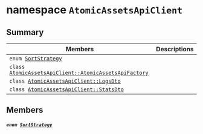# namespace `AtomicAssetsApiClient` 

## Summary

 Members                                | Descriptions                                
----------------------------------------|---------------------------------------------
`enum `[`SortStrategy`](#namespace_atomic_assets_api_client_1a1a2688049f7c9dc4f77213ca78b6de0f)            | 
`class `[`AtomicAssetsApiClient::AtomicAssetsApiFactory`](.github/workflows/documentation/md/AtomicAssetsApiClient--AtomicAssetsApiFactory.md#class_atomic_assets_api_client_1_1_atomic_assets_api_factory) | 
`class `[`AtomicAssetsApiClient::LogsDto`](.github/workflows/documentation/md/AtomicAssetsApiClient--LogsDto.md#class_atomic_assets_api_client_1_1_logs_dto) | 
`class `[`AtomicAssetsApiClient::StatsDto`](.github/workflows/documentation/md/AtomicAssetsApiClient--StatsDto.md#class_atomic_assets_api_client_1_1_stats_dto) | 

## Members

##### `enum `[`SortStrategy`](#namespace_atomic_assets_api_client_1a1a2688049f7c9dc4f77213ca78b6de0f) 


